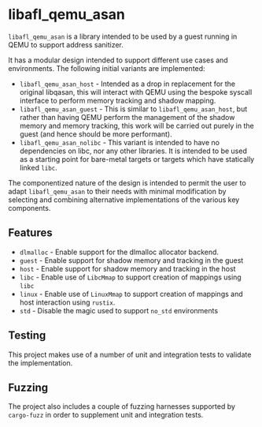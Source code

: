 # libafl_qemu_asan

`libafl_qemu_asan` is a library intended to be used by a guest running in QEMU to
support address sanitizer.

It has a modular design intended to support different use cases and
environments. The following initial variants are implemented:

- `libafl_qemu_asan_host` - Intended as a drop in replacement for the original
libqasan, this will interact with QEMU using the bespoke syscall interface to
perform memory tracking and shadow mapping.
- `libafl_qemu_asan_guest` - This is similar to `libafl_qemu_asan_host`, but
rather than having QEMU perform the management of the shadow memory and memory
tracking, this work will be
carried out purely in the guest (and hence should be more performant).
- `libafl_qemu_asan_nolibc` - This variant is intended to have no dependencies
on libc, nor any other libraries. It is intended to be used as a starting point
for bare-metal targets or targets which have statically linked `libc`.

The componentized nature of the design is intended to permit the user to
adapt `libafl_qemu_asan` to their needs with minimal modification by selecting
and combining alternative implementations of the various key components.

## Features

- `dlmalloc` - Enable support for the dlmalloc allocator backend.
- `guest` - Enable support for shadow memory and tracking in the guest
- `host` - Enable support for shadow memory and tracking in the host
- `libc` - Enable use of `LibcMmap` to support creation of mappings using
`libc`
- `linux` - Enable use of `LinuxMmap` to support creation of mappings and
host interaction using `rustix`.
- `std` - Disable the magic used to support `no_std` environments

## Testing

This project makes use of a number of unit and integration tests to validate the
implementation.

## Fuzzing

The project also includes a couple of fuzzing harnesses supported by
`cargo-fuzz` in order to supplement unit and integration tests.
